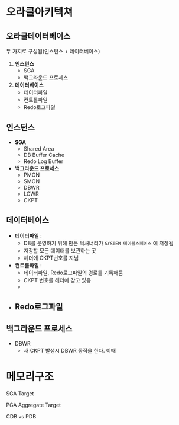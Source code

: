# 오라클아키텍쳐

## 오라클데이터베이스

두 가지로 구성됨(인스턴스 + 데이터베이스)

1. **인스턴스**
   - SGA
   - 백그라운드 프로세스
2. **데이터베이스**
   - 데이터파일
   - 컨트롤파일
   - Redo로그파일

## 인스턴스

- **SGA**
  - Shared Area
  - DB Buffer Cache
  - Redo Log Buffer
- **백그라운드 프로세스**
  - PMON
  - SMON
  - DBWR
  - LGWR
  - CKPT

## 데이터베이스

- **데이터파일** : 
  - DB를 운영하기 위해 만든 딕셔너리가 `SYSTEM 테이블스페이스` 에 저장됨
  - 저장할 모든 데이터를 보관하는 곳
  - 헤더에 CKPT번호를 지님
- **컨트롤파일** : 
  - 데이터파일, Redo로그파일의 경로를 기록해둠
  - CKPT 번호를 헤더에 갖고 있음
  - 
- **Redo로그파일**
  - 

## 백그라운드 프로세스

- DBWR
  - 새 CKPT 발생시 DBWR 동작을 한다. 이때  





# 메모리구조

SGA Target

PGA Aggregate Target



CDB vs PDB

